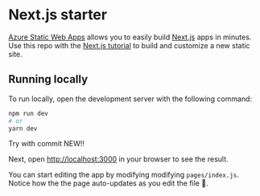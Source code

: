 # Next.js starter

[Azure Static Web Apps](https://docs.microsoft.com/azure/static-web-apps/overview) allows you to easily build [Next.js](https://nextjs.org/) apps in minutes. Use this repo with the [Next.js tutorial](https://docs.microsoft.com/azure/static-web-apps/deploy-nextjs) to build and customize a new static site.

## Running locally

To run locally, open the development server with the following command:

```bash
npm run dev
# or
yarn dev
```
Try with commit NEW!!

Next, open [http://localhost:3000](http://localhost:3000) in your browser to see the result.

You can start editing the app by modifying modifying `pages/index.js`. Notice how the the page auto-updates as you edit the file 🎉.
